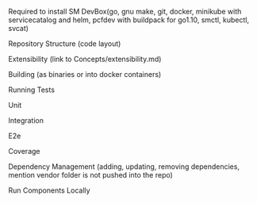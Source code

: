 Required to install SM DevBox(go, gnu make, git, docker, minikube with servicecatalog and helm, pcfdev with buildpack for go1.10, smctl, kubectl, svcat)

Repository Structure (code layout)

Extensibility (link to Concepts/extensibility.md)

Building (as binaries or into docker containers)

Running Tests

Unit

Integration

E2e

Coverage

Dependency Management (adding, updating, removing 
dependencies, mention vendor folder is not pushed 
into the repo)

Run Components Locally
